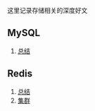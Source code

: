 这里记录存储相关的深度好文

## MySQL

1. [总结](https://juejin.im/post/5d1758d06fb9a07eed351405)

## Redis

1. [总结](https://juejin.im/post/5bdeed406fb9a049dd7fb968)
2. [集群](https://my.oschina.net/langxSpirit/blog/4287672)